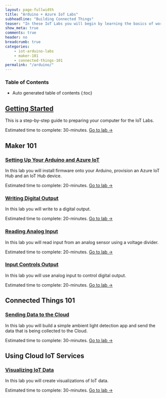 ```yaml
---
layout: page-fullwidth
title: "Arduino + Azure IoT Labs"
subheadline: "Building Connected Things"
teaser: "In these IoT Labs you will begin by learning the basics of working with micro-controllers and sensors, and move on to connecting them to the Internet. You will learn how to leverage Cloud IoT services to collect data and control devices and use advanced services like machine learning and analytics to discover insights using your Things."
show_meta: true
comments: true
header: no
breadcrumb: true
categories:
    - iot-arduino-labs
    - maker-101
    - connected-things-101
permalink: "/arduino/"
---
```


### Table of Contents
*  Auto generated table of contents
{:toc}

## [Getting Started](/arduino/00/)
This is a step-by-step guide to preparing your computer for the IoT Labs.

Estimated time to complete: 30-minutes. [Go to lab ->](/arduino/00/)

## Maker 101

### [Setting Up Your Arduino and Azure IoT](/arduino/01/)
In this lab you will install firmware onto your Arduino, provision an Azure IoT Hub and an IoT Hub device.

Estimated time to complete: 20-minutes. [Go to lab ->](/arduino/01/)

### [Writing Digital Output](/arduino/02/)
In this lab you will write to a digital output.

Estimated time to complete: 20-minutes. [Go to lab ->](/arduino/02/)

### [Reading Analog Input](/arduino/03/)
In this lab you will read input from an analog sensor using a voltage divider.

Estimated time to complete: 20-minutes. [Go to lab ->](/arduino/03/)

### [Input Controls Output](/arduino/04/)
In this lab you will use analog input to control digital output.

Estimated time to complete: 20-minutes. [Go to lab ->](/arduino/04/)

## Connected Things 101

### [Sending Data to the Cloud](/arduino/05/)
In this lab you will build a simple ambient light detection app and send the data that is being collected to the Cloud.

Estimated time to complete: 30-minutes. [Go to lab ->](/arduino/05/)

## Using Cloud IoT Services

### [Visualizing IoT Data](/arduino/06/)
In this lab you will create visualizations of IoT data.

Estimated time to complete: 30-minutes. [Go to lab ->](/arduino/06/)